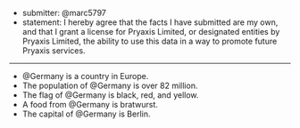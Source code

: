 * submitter: @marc5797
* statement: I hereby agree that the facts I have submitted are my own, and that I grant a license for Pryaxis Limited, or designated entities by Pryaxis Limited, the ability to use this data in a way to promote future Pryaxis services.

----

* @Germany is a country in Europe.
* The population of @Germany is over 82 million.
* The flag of @Germany is black, red, and yellow.
* A food from @Germany is bratwurst.
* The capital of @Germany is Berlin.